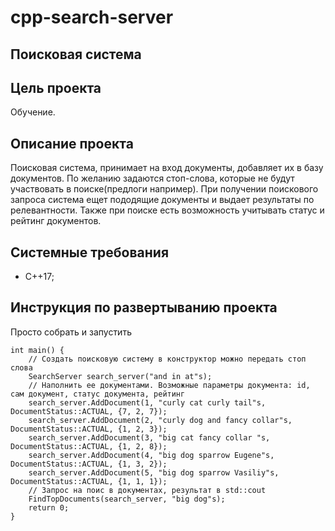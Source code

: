 # cpp-search-server
## Поисковая система

## Цель проекта
Обучение.

## Описание проекта
Поисковая система, принимает на вход документы, добавляет их в базу документов. По желанию задаются стоп-слова, которые не будут участвовать в поиске(предлоги например).
При получении поискового запроса система ещет пододящие документы и выдает результаты по релевантности. Также при поиске есть возможность учитывать статус и рейтинг
документов. 

## Cистемные требования
- С++17;

## Инструкция по развертыванию проекта
Просто собрать и запустить
~~~
int main() {
    // Создать поисковую систему в конструктор можно передать стоп слова
    SearchServer search_server("and in at"s);
    // Наполнить ее документами. Возможные параметры документа: id, сам документ, статус документа, рейтинг 
    search_server.AddDocument(1, "curly cat curly tail"s, DocumentStatus::ACTUAL, {7, 2, 7});
    search_server.AddDocument(2, "curly dog and fancy collar"s, DocumentStatus::ACTUAL, {1, 2, 3});
    search_server.AddDocument(3, "big cat fancy collar "s, DocumentStatus::ACTUAL, {1, 2, 8});
    search_server.AddDocument(4, "big dog sparrow Eugene"s, DocumentStatus::ACTUAL, {1, 3, 2});
    search_server.AddDocument(5, "big dog sparrow Vasiliy"s, DocumentStatus::ACTUAL, {1, 1, 1});
    // Запрос на поис в документах, результат в std::cout
    FindTopDocuments(search_server, "big dog"s);
    return 0;
}
~~~
